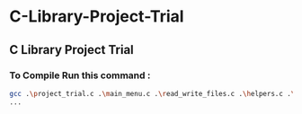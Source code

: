 # C-Library-Project-Trial
## C Library Project Trial

### To Compile Run this command :
```bash
gcc .\project_trial.c .\main_menu.c .\read_write_files.c .\helpers.c .\library_data.c .\add_book.c .\delete_book.c .\borrow_book.c .\search_book.c .\return_book.c -o output\libray
...

